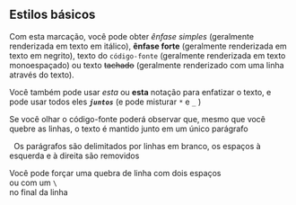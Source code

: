 Estilos básicos
------------

Com esta marcação, você pode obter *ênfase simples* (geralmente renderizada em texto em itálico), **ênfase forte** (geralmente renderizada em texto em negrito), texto do `código-fonte` (geralmente renderizada em texto monoespaçado) ou texto ~~tachado~~  (geralmente renderizado com uma linha através do texto).

Você também pode usar _esta_ ou __esta__ notação para enfatizar o texto, e pode usar todos eles _**`juntos`**_ (e pode misturar `*` e `_` )

Se você olhar o código-fonte poderá observar que, 
mesmo
que
você
quebre
as
linhas,
o texto é mantido junto
em um único parágrafo

  Os parágrafos são delimitados por linhas em branco, os espaços à esquerda e à direita são removidos

Você pode forçar uma quebra de linha com dois espaços  
ou com um `\`\
no final da linha
